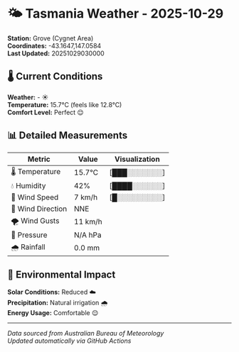 # 🌤️ Tasmania Weather - 2025-10-29

**Station:** Grove (Cygnet Area)  
**Coordinates:** -43.1647,147.0584  
**Last Updated:** 20251029030000

## 🌡️ Current Conditions

**Weather:** - ☀️  
**Temperature:** 15.7°C (feels like 12.8°C)  
**Comfort Level:** Perfect 😌

## 📊 Detailed Measurements

| Metric | Value | Visualization |
|--------|-------|---------------|
| 🌡️ Temperature | 15.7°C | [███░░░░░░░] |
| 💧 Humidity | 42% | [████░░░░░░] |
| 💨 Wind Speed | 7 km/h | [█░░░░░░░░░] |
| 🧭 Wind Direction | NNE | |
| 🌪️ Wind Gusts | 11 km/h | |
| 🔽 Pressure | N/A hPa | |
| 🌧️ Rainfall | 0.0 mm | |

## 🌱 Environmental Impact

**Solar Conditions:** Reduced ☁️  
**Precipitation:** Natural irrigation 🌧️  
**Energy Usage:** Comfortable 😌

---
*Data sourced from Australian Bureau of Meteorology*  
*Updated automatically via GitHub Actions*
